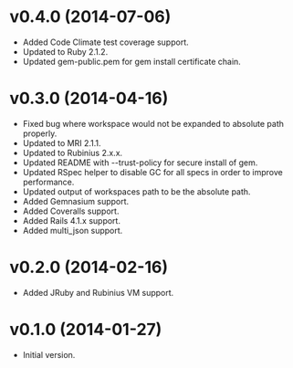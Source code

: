 # v0.4.0 (2014-07-06)

* Added Code Climate test coverage support.
* Updated to Ruby 2.1.2.
* Updated gem-public.pem for gem install certificate chain.

# v0.3.0 (2014-04-16)

* Fixed bug where workspace would not be expanded to absolute path properly.
* Updated to MRI 2.1.1.
* Updated to Rubinius 2.x.x.
* Updated README with --trust-policy for secure install of gem.
* Updated RSpec helper to disable GC for all specs in order to improve performance.
* Updated output of workspaces path to be the absolute path.
* Added Gemnasium support.
* Added Coveralls support.
* Added Rails 4.1.x support.
* Added multi_json support.

# v0.2.0 (2014-02-16)

* Added JRuby and Rubinius VM support.

# v0.1.0 (2014-01-27)

* Initial version.
